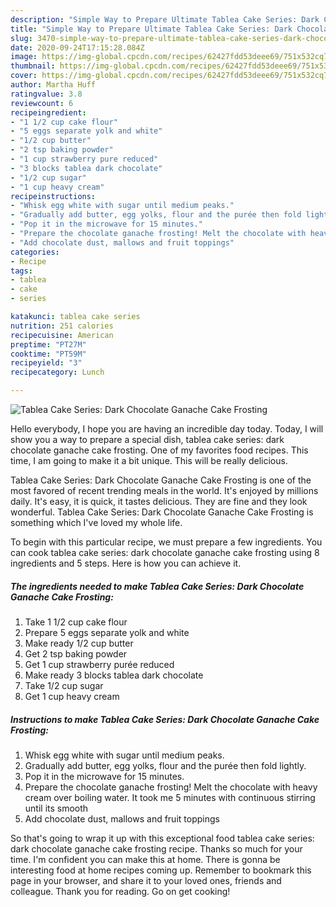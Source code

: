 ```yaml
---
description: "Simple Way to Prepare Ultimate Tablea Cake Series: Dark Chocolate Ganache Cake Frosting"
title: "Simple Way to Prepare Ultimate Tablea Cake Series: Dark Chocolate Ganache Cake Frosting"
slug: 3470-simple-way-to-prepare-ultimate-tablea-cake-series-dark-chocolate-ganache-cake-frosting
date: 2020-09-24T17:15:28.084Z
image: https://img-global.cpcdn.com/recipes/62427fdd53deee69/751x532cq70/tablea-cake-series-dark-chocolate-ganache-cake-frosting-recipe-main-photo.jpg
thumbnail: https://img-global.cpcdn.com/recipes/62427fdd53deee69/751x532cq70/tablea-cake-series-dark-chocolate-ganache-cake-frosting-recipe-main-photo.jpg
cover: https://img-global.cpcdn.com/recipes/62427fdd53deee69/751x532cq70/tablea-cake-series-dark-chocolate-ganache-cake-frosting-recipe-main-photo.jpg
author: Martha Huff
ratingvalue: 3.8
reviewcount: 6
recipeingredient:
- "1 1/2 cup cake flour"
- "5 eggs separate yolk and white"
- "1/2 cup butter"
- "2 tsp baking powder"
- "1 cup strawberry pure reduced"
- "3 blocks tablea dark chocolate"
- "1/2 cup sugar"
- "1 cup heavy cream"
recipeinstructions:
- "Whisk egg white with sugar until medium peaks."
- "Gradually add butter, egg yolks, flour and the purée then fold lightly."
- "Pop it in the microwave for 15 minutes."
- "Prepare the chocolate ganache frosting! Melt the chocolate with heavy cream over boiling water. It took me 5 minutes with continuous stirring until its smooth"
- "Add chocolate dust, mallows and fruit toppings"
categories:
- Recipe
tags:
- tablea
- cake
- series

katakunci: tablea cake series 
nutrition: 251 calories
recipecuisine: American
preptime: "PT27M"
cooktime: "PT59M"
recipeyield: "3"
recipecategory: Lunch

---
```



![Tablea Cake Series: Dark Chocolate Ganache Cake Frosting](https://img-global.cpcdn.com/recipes/62427fdd53deee69/751x532cq70/tablea-cake-series-dark-chocolate-ganache-cake-frosting-recipe-main-photo.jpg)

Hello everybody, I hope you are having an incredible day today. Today, I will show you a way to prepare a special dish, tablea cake series: dark chocolate ganache cake frosting. One of my favorites food recipes. This time, I am going to make it a bit unique. This will be really delicious.



Tablea Cake Series: Dark Chocolate Ganache Cake Frosting is one of the most favored of recent trending meals in the world. It's enjoyed by millions daily. It's easy, it is quick, it tastes delicious. They are fine and they look wonderful. Tablea Cake Series: Dark Chocolate Ganache Cake Frosting is something which I've loved my whole life.


To begin with this particular recipe, we must prepare a few ingredients. You can cook tablea cake series: dark chocolate ganache cake frosting using 8 ingredients and 5 steps. Here is how you can achieve it.

<!--inarticleads1-->

##### The ingredients needed to make Tablea Cake Series: Dark Chocolate Ganache Cake Frosting:

1. Take 1 1/2 cup cake flour
1. Prepare 5 eggs separate yolk and white
1. Make ready 1/2 cup butter
1. Get 2 tsp baking powder
1. Get 1 cup strawberry purée reduced
1. Make ready 3 blocks tablea dark chocolate
1. Take 1/2 cup sugar
1. Get 1 cup heavy cream




<!--inarticleads2-->

##### Instructions to make Tablea Cake Series: Dark Chocolate Ganache Cake Frosting:

1. Whisk egg white with sugar until medium peaks.
1. Gradually add butter, egg yolks, flour and the purée then fold lightly.
1. Pop it in the microwave for 15 minutes.
1. Prepare the chocolate ganache frosting! Melt the chocolate with heavy cream over boiling water. It took me 5 minutes with continuous stirring until its smooth
1. Add chocolate dust, mallows and fruit toppings




So that's going to wrap it up with this exceptional food tablea cake series: dark chocolate ganache cake frosting recipe. Thanks so much for your time. I'm confident you can make this at home. There is gonna be interesting food at home recipes coming up. Remember to bookmark this page in your browser, and share it to your loved ones, friends and colleague. Thank you for reading. Go on get cooking!
